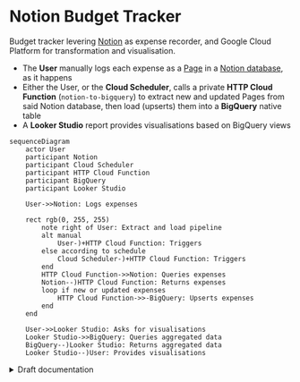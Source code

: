 # Notion Budget Tracker

Budget tracker levering [Notion](notion.so) as expense recorder, and Google Cloud Platform for transformation and visualisation.

- The **User** manually logs each expense as a [Page](https://developers.notion.com/reference/page) in a [Notion database](https://developers.notion.com/reference/database), as it happens
- Either the User, or the **Cloud Scheduler**, calls a private **HTTP Cloud Function** (`notion-to-bigquery`) to extract new and updated Pages from said Notion database, then load (upserts) them into a **BigQuery** native table
- A **Looker Studio** report provides visualisations based on BigQuery views

```mermaid
sequenceDiagram
    actor User
    participant Notion
    participant Cloud Scheduler
    participant HTTP Cloud Function
    participant BigQuery
    participant Looker Studio

    User->>Notion: Logs expenses

    rect rgb(0, 255, 255)
        note right of User: Extract and load pipeline
        alt manual
            User-)+HTTP Cloud Function: Triggers
        else according to schedule
            Cloud Scheduler-)+HTTP Cloud Function: Triggers
        end
        HTTP Cloud Function->>Notion: Queries expenses
        Notion--)HTTP Cloud Function: Returns expenses
        loop if new or updated expenses
            HTTP Cloud Function->>-BigQuery: Upserts expenses
        end
    end

    User->>Looker Studio: Asks for visualisations
    Looker Studio->>BigQuery: Queries aggregated data
    BigQuery--)Looker Studio: Returns aggregated data
    Looker Studio--)User: Provides visualisations
```
<details>
<summary>Draft documentation
</summary>

## Example project 

- Add Notion example database
- Add Looker Studio example report

## Setting up tool

### Notion

- Duplicate template page
- Get database ID
- Create API key
- Store key in Google Secret Manager

### Extract and load pipeline

- Create google cloud platform project
- Create service account

**HTTP Cloud Function**

- Create BigQuery dataset and table, and define in env vars
- Deploy and test function locally
- Deploy and test functions remotely

**Cloud Scheduler**

- Create and test a schedule locally ([instructions](https://cloud.google.com/community/tutorials/using-scheduler-invoke-private-functions-oidc))
- Create and test a schedule remotely

### Looker Studio

- Duplicate template report
- Change data source to your own BigQuery

</details>